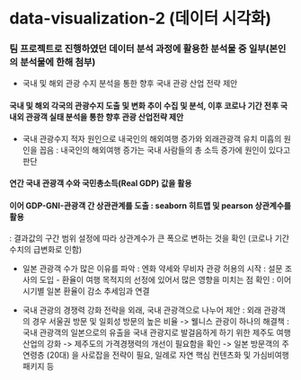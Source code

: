 # data-visualization-2 (데이터 시각화)

### 팀 프로젝트로 진행하였던 데이터 분석 과정에 활용한 분석물 중 일부(본인의 분석물에 한해 첨부)
- 국내 및 해외 관광 수지 분석을 통한 향후 국내 관광 산업 전략 제안

#### 국내 및 해외 각국의 관광수지 도출 및 변화 추이 수집 및 분석, 이후 코로나 기간 전후 국내외 관광객 실태 분석을 통한 향후 관광 산업전략 제안

- 국내 관광수지 적자 원인으로 내국인의 해외여행 증가와 외래관광객 유치 미흡의 원인을 꼽음
: 내국인의 해외여행 증가는 국내 사람들의 총 소득 증가에 원인이 있다고 판단
#### 연간 국내 관광객 수와 국민총소득(Real GDP) 값을 활용
#### 이어 GDP-GNI-관광객 간 상관관계를 도출 : seaborn 히트맵 및 pearson 상관계수를 활용
: 결과값의 구간 범위 설정에 따라 상관계수가 큰 폭으로 변하는 것을 확인 (코로나 기간 수치의 급변화로 인함)

- 일본 관광객 수가 많은 이유를 파악
: 엔화 약세와 무비자 관광 허용의 시작
: 설문 조사의 도입 - 환율이 여행 목적지의 선정에 있어서 많은 영향을 미치는 점 확인
: 이어 시기별 일본 환율이 감소 추세임과 연결

- 국내 관광의 경쟁력 강화 전략을 외래, 국내 관광객으로 나누어 제안
: 외래 관광객의 경우 서울권 방문 및 일회성 방문의 높은 비율 -> 웰니스 관광이 하나의 해결책
: 국내 관광객의 일본으로의 유출을 국내 관광지로 발걸음하게 하기 위한 제주도 여행 산업의 강화
-> 제주도의 가격경쟁력의 개선이 필요함을 확인
-> 일본 방문객의 주 연령층 (20대) 을 사로잡을 전략이 필요, 일례로 자연 핵심 컨텐츠화 및 가심비여행 패키지 등
